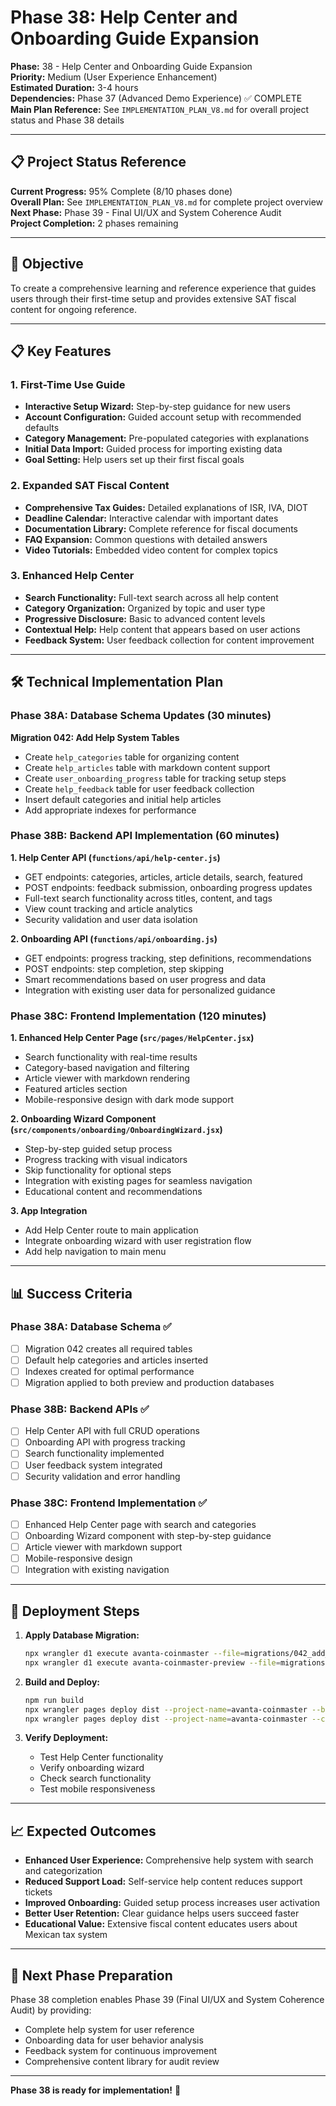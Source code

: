 # Phase 38: Help Center and Onboarding Guide Expansion

**Phase:** 38 - Help Center and Onboarding Guide Expansion  
**Priority:** Medium (User Experience Enhancement)  
**Estimated Duration:** 3-4 hours  
**Dependencies:** Phase 37 (Advanced Demo Experience) ✅ COMPLETE  
**Main Plan Reference:** See `IMPLEMENTATION_PLAN_V8.md` for overall project status and Phase 38 details

---

## 📋 **Project Status Reference**

**Current Progress:** 95% Complete (8/10 phases done)  
**Overall Plan:** See `IMPLEMENTATION_PLAN_V8.md` for complete project overview  
**Next Phase:** Phase 39 - Final UI/UX and System Coherence Audit  
**Project Completion:** 2 phases remaining

---

## 🎯 **Objective**

To create a comprehensive learning and reference experience that guides users through their first-time setup and provides extensive SAT fiscal content for ongoing reference.

---

## 📋 **Key Features**

### 1. **First-Time Use Guide**
- **Interactive Setup Wizard:** Step-by-step guidance for new users
- **Account Configuration:** Guided account setup with recommended defaults
- **Category Management:** Pre-populated categories with explanations
- **Initial Data Import:** Guided process for importing existing data
- **Goal Setting:** Help users set up their first fiscal goals

### 2. **Expanded SAT Fiscal Content**
- **Comprehensive Tax Guides:** Detailed explanations of ISR, IVA, DIOT
- **Deadline Calendar:** Interactive calendar with important dates
- **Documentation Library:** Complete reference for fiscal documents
- **FAQ Expansion:** Common questions with detailed answers
- **Video Tutorials:** Embedded video content for complex topics

### 3. **Enhanced Help Center**
- **Search Functionality:** Full-text search across all help content
- **Category Organization:** Organized by topic and user type
- **Progressive Disclosure:** Basic to advanced content levels
- **Contextual Help:** Help content that appears based on user actions
- **Feedback System:** User feedback collection for content improvement

---

## 🛠 **Technical Implementation Plan**

### **Phase 38A: Database Schema Updates (30 minutes)**

**Migration 042: Add Help System Tables**
- Create `help_categories` table for organizing content
- Create `help_articles` table with markdown content support
- Create `user_onboarding_progress` table for tracking setup steps
- Create `help_feedback` table for user feedback collection
- Insert default categories and initial help articles
- Add appropriate indexes for performance

### **Phase 38B: Backend API Implementation (60 minutes)**

**1. Help Center API (`functions/api/help-center.js`)**
- GET endpoints: categories, articles, article details, search, featured
- POST endpoints: feedback submission, onboarding progress updates
- Full-text search functionality across titles, content, and tags
- View count tracking and article analytics
- Security validation and user data isolation

**2. Onboarding API (`functions/api/onboarding.js`)**
- GET endpoints: progress tracking, step definitions, recommendations
- POST endpoints: step completion, step skipping
- Smart recommendations based on user progress and data
- Integration with existing user data for personalized guidance

### **Phase 38C: Frontend Implementation (120 minutes)**

**1. Enhanced Help Center Page (`src/pages/HelpCenter.jsx`)**
- Search functionality with real-time results
- Category-based navigation and filtering
- Article viewer with markdown rendering
- Featured articles section
- Mobile-responsive design with dark mode support

**2. Onboarding Wizard Component (`src/components/onboarding/OnboardingWizard.jsx`)**
- Step-by-step guided setup process
- Progress tracking with visual indicators
- Skip functionality for optional steps
- Integration with existing pages for seamless navigation
- Educational content and recommendations

**3. App Integration**
- Add Help Center route to main application
- Integrate onboarding wizard with user registration flow
- Add help navigation to main menu

---

## 📊 **Success Criteria**

### **Phase 38A: Database Schema ✅**
- [ ] Migration 042 creates all required tables
- [ ] Default help categories and articles inserted
- [ ] Indexes created for optimal performance
- [ ] Migration applied to both preview and production databases

### **Phase 38B: Backend APIs ✅**
- [ ] Help Center API with full CRUD operations
- [ ] Onboarding API with progress tracking
- [ ] Search functionality implemented
- [ ] User feedback system integrated
- [ ] Security validation and error handling

### **Phase 38C: Frontend Implementation ✅**
- [ ] Enhanced Help Center page with search and categories
- [ ] Onboarding Wizard component with step-by-step guidance
- [ ] Article viewer with markdown support
- [ ] Mobile-responsive design
- [ ] Integration with existing navigation

---

## 🚀 **Deployment Steps**

1. **Apply Database Migration:**
   ```bash
   npx wrangler d1 execute avanta-coinmaster --file=migrations/042_add_help_system.sql --remote
   npx wrangler d1 execute avanta-coinmaster-preview --file=migrations/042_add_help_system.sql --remote
   ```

2. **Build and Deploy:**
   ```bash
   npm run build
   npx wrangler pages deploy dist --project-name=avanta-coinmaster --branch=main
   npx wrangler pages deploy dist --project-name=avanta-coinmaster --commit-dirty=true
   ```

3. **Verify Deployment:**
   - Test Help Center functionality
   - Verify onboarding wizard
   - Check search functionality
   - Test mobile responsiveness

---

## 📈 **Expected Outcomes**

- **Enhanced User Experience:** Comprehensive help system with search and categorization
- **Reduced Support Load:** Self-service help content reduces support tickets
- **Improved Onboarding:** Guided setup process increases user activation
- **Better User Retention:** Clear guidance helps users succeed faster
- **Educational Value:** Extensive fiscal content educates users about Mexican tax system

---

## 🔄 **Next Phase Preparation**

Phase 38 completion enables Phase 39 (Final UI/UX and System Coherence Audit) by providing:
- Complete help system for user reference
- Onboarding data for user behavior analysis
- Feedback system for continuous improvement
- Comprehensive content library for audit review

---

**Phase 38 is ready for implementation!** 🎉
